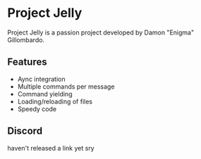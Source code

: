 # Project Jelly
Project Jelly is a passion project developed by Damon "Enigma" Gillombardo.

## Features
* Aync integration
* Multiple commands per message
* Command yielding
* Loading/reloading of files
* Speedy code

## Discord
haven't released a link yet sry
